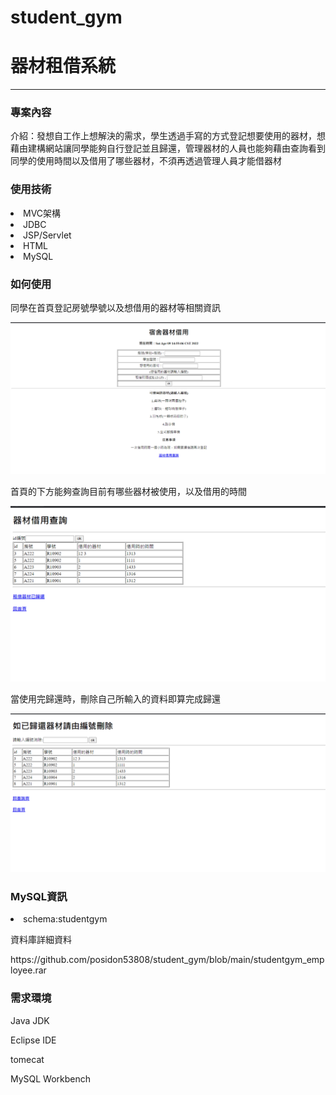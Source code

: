 # student_gym
<h1>器材租借系統</h1>
<hr>

<h3>專案內容</h3>
<p>介紹：發想自工作上想解決的需求，學生透過手寫的方式登記想要使用的器材，想藉由建構網站讓同學能夠自行登記並且歸還，管理器材的人員也能夠藉由查詢看到同學的使用時間以及借用了哪些器材，不須再透過管理人員才能借器材</p> 

 <h3>使用技術</h3>
<li>MVC架構</li>
<li>JDBC</li>
<li>JSP/Servlet</li>
<li>HTML</li>
<li>MySQL</li>

<h3>如何使用</h3>
<p>同學在首頁登記房號學號以及想借用的器材等相關資訊</p>
<img src="https://github.com/posidon53808/student_gym/blob/main/screen_shot/index.png" alt="首頁" title="首頁">
 <p>首頁的下方能夠查詢目前有哪些器材被使用，以及借用的時間</p>
<img src="https://github.com/posidon53808/student_gym/blob/main/screen_shot/query.png" alt="查詢畫面" title="查詢畫面">
 <p>當使用完歸還時，刪除自己所輸入的資料即算完成歸還</p>
<img src="https://github.com/posidon53808/student_gym/blob/main/screen_shot/delete.png" alt="刪除資料" title="刪除資料">
 <h3>MySQL資訊</h3>
 <li>schema:studentgym</li>
 <p>資料庫詳細資料</p>
 <p>https://github.com/posidon53808/student_gym/blob/main/studentgym_employee.rar</p>


 
 
 <h3>需求環境</h3>
  <p>Java JDK</p>
    <p>Eclipse IDE</p>
      <p>tomecat</p>
        <p>MySQL Workbench</p>
